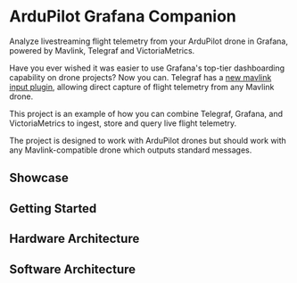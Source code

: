 # ArduPilot Grafana Companion

Analyze livestreaming flight telemetry from your ArduPilot drone in Grafana, powered by Mavlink, Telegraf and VictoriaMetrics.

Have you ever wished it was easier to use Grafana's top-tier dashboarding capability
on drone projects? Now you can. Telegraf has a [new mavlink input plugin](https://github.com/influxdata/telegraf/tree/master/plugins/inputs/mavlink), allowing
direct capture of flight telemetry from any Mavlink drone.

This project is an example of how you can combine Telegraf, Grafana, and VictoriaMetrics to ingest, store and query live flight telemetry.

The project is designed to work with ArduPilot drones but should work with any Mavlink-compatible drone which outputs standard messages.

## Showcase

## Getting Started

## Hardware Architecture

## Software Architecture
